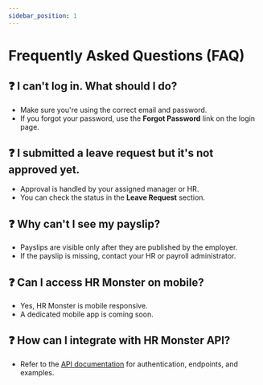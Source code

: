 ```yaml
---
sidebar_position: 1
---
```


# Frequently Asked Questions (FAQ)

## ❓ I can't log in. What should I do?

- Make sure you're using the correct email and password.
- If you forgot your password, use the **Forgot Password** link on the login page.

## ❓ I submitted a leave request but it's not approved yet.

- Approval is handled by your assigned manager or HR.
- You can check the status in the **Leave Request** section.

## ❓ Why can't I see my payslip?

- Payslips are visible only after they are published by the employer.
- If the payslip is missing, contact your HR or payroll administrator.

## ❓ Can I access HR Monster on mobile?

- Yes, HR Monster is mobile responsive.
- A dedicated mobile app is coming soon.

## ❓ How can I integrate with HR Monster API?

- Refer to the [API documentation](./api/authentication.md) for authentication, endpoints, and examples.
